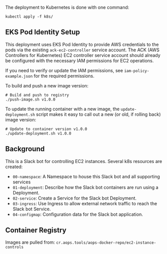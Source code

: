 The deployment to Kubernetes is done with one command:

    kubectl apply -f k8s/

## EKS Pod Identity Setup

This deployment uses EKS Pod Identity to provide AWS credentials to the pods via the existing `ack-ec2-controller` service account. The ACK (AWS Controllers for Kubernetes) EC2 controller service account should already be configured with the necessary IAM permissions for EC2 operations.

If you need to verify or update the IAM permissions, see `iam-policy-example.json` for the required permissions.

To build and push a new image version:

    # Build and push to registry
    ./push-image.sh v1.0.0

To update the running container with a new image, the `update-deployment.sh` script makes it easy to call out a new (or old, if rolling back) image version:

    # Update to container version v1.0.0
    ./update-deployment.sh v1.0.0

## Background
This is a Slack bot for controlling EC2 instances. Several k8s resources are created:
- `00-namespace`:  A Namespace to house this Slack bot and all supporting services
- `01-deployment`: Describe how the Slack bot containers are run using a Deployment.
- `02-service`: Create a Service for the Slack bot Deployment.
- `03-ingress`: Use Ingress to allow external network traffic to reach the Slack bot Service.
- `04-configmap`: Configuration data for the Slack bot application.

## Container Registry
Images are pulled from: `cr.aops.tools/aops-docker-repo/ec2-instance-controls`